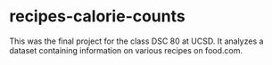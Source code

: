 # recipes-calorie-counts
This was the final project for the class DSC 80 at UCSD. It analyzes a dataset containing information on various recipes on food.com.
